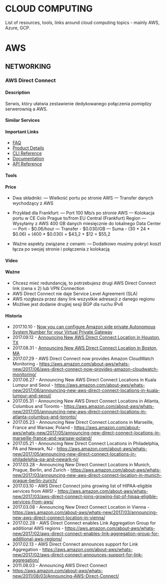 # CLOUD COMPUTING

List of resources, tools, links around cloud computing topics - mainly AWS, Azure, GCP.

# AWS
## NETWORKING
### AWS Direct Connect

#### Description

Serwis, który ułatwia zestawienie dedykowanego połączenia pomiędzy serwerownią a AWS. 

#### Similar Services

#### Important Links

- [FAQ](https://aws.amazon.com/directconnect/faqs/)
- [Product Details](https://aws.amazon.com/directconnect/details/)
- [CLI Reference](http://docs.aws.amazon.com/cli/latest/reference/directconnect/index.html)
- [Documentation](http://docs.aws.amazon.com/directconnect/latest/UserGuide/Welcome.html)
- [API Reference](http://docs.aws.amazon.com/directconnect/latest/APIReference/Welcome.html)

#### Tools
#### Price

- Dwa składniki:
— Wielkość portu po stronie AWS
— Transfer danych wychodzący z AWS

-  Przykład dla Frankfurt:
— Port 100 Mb/s po stronie AWS
— Kolokacja portu w CE Colo Prague to/from EU Central (Frankfurt) Region
— Wysyłamy z AWS 400 GB danych miesięcznie do lokalnego Data Center
— Port - $0.06/hour
— Transfer - $0.030/GB
— Suma - (30 * 24 * $0.06) + (400 * $0.030) = $43,2 + $12 = $55,2

- Ważne aspekty związane z cenami:
— Dodatkowo musimy pokryć koszt łącza po swojej stronie i połączenia z kolokacją


#### Video
#### Ważne

- Chcesz mieć redundancję, to potrzebujesz drugi AWS Direct Connect link (cena x 2) lub VPN Connection
- AWS Direct Connect nie daje Service Level Agreement (SLA)
- AWS rozgłasza przez dany link wszystkie adresacji z danego regionu
- Możliwe jest dodanie drugiej sesji BGP dla ruchu IPv6


#### Historia

- 2017.10.10 - [Now you can configure Amazon side private Autonomous System Number for your Virtual Private Gateway](https://aws.amazon.com/about-aws/whats-new/2017/10/now-you-can-configure-amazon-side-private-autonomous-system-number-for-your-virtual-private-gateway/)
- 2017.09.12 - [Announcing New AWS Direct Connect Location in Houston, TX](https://aws.amazon.com/about-aws/whats-new/2017/)
- 2017.08.31 - [Announcing New AWS Direct Connect Location in Boston, MA](https://aws.amazon.com/about-aws/whats-new/2017/08/announcing-new-aws-direct-connect-location-in-boston-ma/)
- 2017.07.29 - AWS Direct Connect now provides Amazon CloudWatch Monitoring - https://aws.amazon.com/about-aws/whats-new/2017/06/aws-direct-connect-now-provides-amazon-cloudwatch-monitoring/
- 2017.06.27 - Announcing New AWS Direct Connect Locations in Kuala Lumpur and Seoul - https://aws.amazon.com/about-aws/whats-new/2017/06/announcing-new-aws-direct-connect-locations-in-kuala-lumpur-and-seoul/
- 2017.05.31 - Announcing New AWS Direct Connect Locations in Atlanta, Columbus and Toronto - https://aws.amazon.com/about-aws/whats-new/2017/05/announcing-new-aws-direct-connect-locations-in-atlanta-columbus-and-toronto/
- 2017.05.23 - Announcing New Direct Connect Locations in Marseille, France and Warsaw, Poland - https://aws.amazon.com/about-aws/whats-new/2017/05/announcing-new-direct-connect-locations-in-marseille-france-and-warsaw-poland/
- 2017.05.21 - Announcing New Direct Connect Locations in Philadelphia, PA and Newark, NJ - https://aws.amazon.com/about-aws/whats-new/2017/05/announcing-new-direct-connect-locations-in-philadelphia-pa-and-newark-nj/
- 2017.03.28 - Announcing New Direct Connect Locations in Munich, Prague, Berlin, and Zurich - https://aws.amazon.com/about-aws/whats-new/2017/03/announcing-new-aws-direct-connect-location-in-munich-prague-berlin-zurich/
- 2017.03.10 - AWS Direct Connect joins growing list of HIPAA-eligible services from AWS! - https://aws.amazon.com/about-aws/whats-new/2017/03/aws-direct-connect-joins-growing-list-of-hipaa-eligible-services-from-aws/
- 2017.03.08 - Announcing New Direct Connect Location in Vienna - https://aws.amazon.com/about-aws/whats-new/2017/03/announcing-new-aws-direct-connect-location-in-vienna/
- 2017.02.28 - AWS Direct Connect enables Link Aggregation Group for additional AWS regions - https://aws.amazon.com/about-aws/whats-new/2017/02/aws-direct-connect-enables-link-aggregation-group-for-additional-aws-regions/
- 2017.02.13 - AWS Direct Connect announces support for Link Aggregation - https://aws.amazon.com/about-aws/whats-new/2017/02/aws-direct-connect-announces-support-for-link-aggregation/
- 2011.08.03 - Announcing AWS Direct Connect
 - https://aws.amazon.com/about-aws/whats-new/2011/08/03/Announcing-AWS-Direct-Connect/

